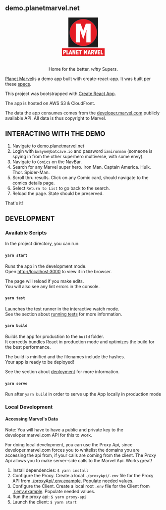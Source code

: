 ## demo.planetmarvel.net

<div align="center">
    <img height="96px" src="./public/planet-marvel-logo-dark.png" /><br />
    <img height="24px" src="./public/planet-marvel-title-img.png" />
</div>
<br/>
<p align="center">Home for the better, <i>witty</i> Supers.</p>

[Planet Marvel](https://demo.planetmarvel.net)is a demo app built with create-react-app. It was built per these [specs](./SPECS.md).

This project was bootstrapped with [Create React App](https://github.com/facebook/create-react-app).

The app is hosted on AWS S3 & CloudFront.

The data the app consumes comes from the [developer.marvel.com](https://developer.marvel.com) publicly available API. All data is thus copyright to Marvel.

## INTERACTING WITH THE DEMO

1. Navigate to [demo.planetmarvel.net](https://demo.planetmarvel.net)
2. Login with `bwayne@batcave.io` and password `iamironman` (someone is spying in from the other superhero multiverse, with some envy).
3. Navigate to `Comics` on the NavBar.
4. Search for any Marvel super hero. Iron Man. Captain America. Hulk. Thor. Spider-Man. 
5. Scroll thru results. Click on any Comic card, should navigate to the comics details page.
6. Select `Return to List` to go back to the search.
7. Reload the page. State should be preserved.

That's it!

## DEVELOPMENT

### Available Scripts

In the project directory, you can run:

#### `yarn start`

Runs the app in the development mode.<br />
Open [http://localhost:3000](http://localhost:3000) to view it in the browser.

The page will reload if you make edits.<br />
You will also see any lint errors in the console.

#### `yarn test`

Launches the test runner in the interactive watch mode.<br />
See the section about [running tests](https://facebook.github.io/create-react-app/docs/running-tests) for more information.

#### `yarn build`

Builds the app for production to the `build` folder.<br />
It correctly bundles React in production mode and optimizes the build for the best performance.

The build is minified and the filenames include the hashes.<br />
Your app is ready to be deployed!

See the section about [deployment](https://facebook.github.io/create-react-app/docs/deployment) for more information.

#### `yarn serve`

Run after `yarn build` in order to serve up the App locally in production mode

### Local Development

#### Accessing Marvel's Data

Note: You will have to have a public and private key to the developer.marvel.com API for this to work.

For doing local development, you can use the Proxy Api, since developer.marvel.com forces you to whitelist the domains you are accessing the api from, if your calls are coming from the client. The Proxy Api allows you to make server-side calls to the Marvel Api. Works great!

1. Install dependencies: `$ yarn install`
2. Configure the Proxy. Create a local `./proxyApi/.env` file for the Proxy API from [./proxyApi/.env.example](./proxyApi/.env.example). Populate needed values.
3. Configure the Client. Create a local root `.env` file for the Client from [./.env.example](./.env.example). Populate needed values.
4. Run the proxy api: `$ yarn proxy-api`
5. Launch the client: `$ yarn start`
